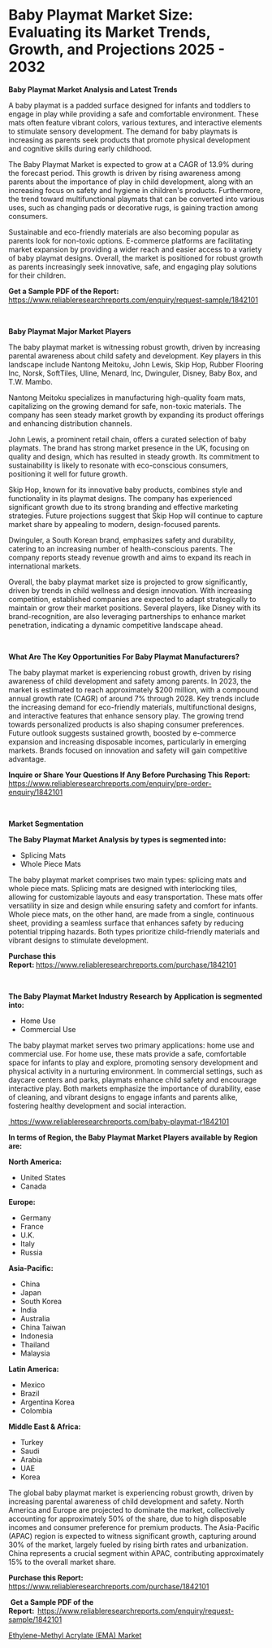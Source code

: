 <p><h1>Baby Playmat Market Size: Evaluating its Market Trends, Growth, and Projections 2025 - 2032</h1></p><p><strong>Baby Playmat Market Analysis and Latest Trends</strong></p>
<p><p>A baby playmat is a padded surface designed for infants and toddlers to engage in play while providing a safe and comfortable environment. These mats often feature vibrant colors, various textures, and interactive elements to stimulate sensory development. The demand for baby playmats is increasing as parents seek products that promote physical development and cognitive skills during early childhood.</p><p>The Baby Playmat Market is expected to grow at a CAGR of 13.9% during the forecast period. This growth is driven by rising awareness among parents about the importance of play in child development, along with an increasing focus on safety and hygiene in children's products. Furthermore, the trend toward multifunctional playmats that can be converted into various uses, such as changing pads or decorative rugs, is gaining traction among consumers.</p><p>Sustainable and eco-friendly materials are also becoming popular as parents look for non-toxic options. E-commerce platforms are facilitating market expansion by providing a wider reach and easier access to a variety of baby playmat designs. Overall, the market is positioned for robust growth as parents increasingly seek innovative, safe, and engaging play solutions for their children.</p></p>
<p><strong>Get a Sample PDF of the Report:&nbsp;</strong> <a href="https://www.reliableresearchreports.com/enquiry/request-sample/1842101?utm_campaign=3281&utm_medium=2&utm_source=Github&utm_content=ia&utm_term=26032025&utm_id=baby-playmat">https://www.reliableresearchreports.com/enquiry/request-sample/1842101</a></p>
<p>&nbsp;</p>
<p><strong>Baby Playmat Major Market Players</strong></p>
<p><p>The baby playmat market is witnessing robust growth, driven by increasing parental awareness about child safety and development. Key players in this landscape include Nantong Meitoku, John Lewis, Skip Hop, Rubber Flooring Inc, Norsk, SoftTiles, Uline, Menard, Inc, Dwinguler, Disney, Baby Box, and T.W. Mambo.</p><p>Nantong Meitoku specializes in manufacturing high-quality foam mats, capitalizing on the growing demand for safe, non-toxic materials. The company has seen steady market growth by expanding its product offerings and enhancing distribution channels.</p><p>John Lewis, a prominent retail chain, offers a curated selection of baby playmats. The brand has strong market presence in the UK, focusing on quality and design, which has resulted in steady growth. Its commitment to sustainability is likely to resonate with eco-conscious consumers, positioning it well for future growth.</p><p>Skip Hop, known for its innovative baby products, combines style and functionality in its playmat designs. The company has experienced significant growth due to its strong branding and effective marketing strategies. Future projections suggest that Skip Hop will continue to capture market share by appealing to modern, design-focused parents.</p><p>Dwinguler, a South Korean brand, emphasizes safety and durability, catering to an increasing number of health-conscious parents. The company reports steady revenue growth and aims to expand its reach in international markets.</p><p>Overall, the baby playmat market size is projected to grow significantly, driven by trends in child wellness and design innovation. With increasing competition, established companies are expected to adapt strategically to maintain or grow their market positions. Several players, like Disney with its brand-recognition, are also leveraging partnerships to enhance market penetration, indicating a dynamic competitive landscape ahead.</p></p>
<p>&nbsp;</p>
<p><strong>What Are The Key Opportunities For Baby Playmat Manufacturers?</strong></p>
<p><p>The baby playmat market is experiencing robust growth, driven by rising awareness of child development and safety among parents. In 2023, the market is estimated to reach approximately $200 million, with a compound annual growth rate (CAGR) of around 7% through 2028. Key trends include the increasing demand for eco-friendly materials, multifunctional designs, and interactive features that enhance sensory play. The growing trend towards personalized products is also shaping consumer preferences. Future outlook suggests sustained growth, boosted by e-commerce expansion and increasing disposable incomes, particularly in emerging markets. Brands focused on innovation and safety will gain competitive advantage.</p></p>
<p><strong>Inquire or Share Your Questions If Any Before Purchasing This Report:</strong> <a href="https://www.reliableresearchreports.com/enquiry/pre-order-enquiry/1842101?utm_campaign=3281&utm_medium=2&utm_source=Github&utm_content=ia&utm_term=26032025&utm_id=baby-playmat">https://www.reliableresearchreports.com/enquiry/pre-order-enquiry/1842101</a></p>
<p>&nbsp;</p>
<p><strong>Market Segmentation</strong></p>
<p><strong>The Baby Playmat Market Analysis by types is segmented into:</strong></p>
<p><ul><li>Splicing Mats</li><li>Whole Piece Mats</li></ul></p>
<p><p>The baby playmat market comprises two main types: splicing mats and whole piece mats. Splicing mats are designed with interlocking tiles, allowing for customizable layouts and easy transportation. These mats offer versatility in size and design while ensuring safety and comfort for infants. Whole piece mats, on the other hand, are made from a single, continuous sheet, providing a seamless surface that enhances safety by reducing potential tripping hazards. Both types prioritize child-friendly materials and vibrant designs to stimulate development.</p></p>
<p><strong>Purchase this Report:&nbsp;</strong><a href="https://www.reliableresearchreports.com/purchase/1842101?utm_campaign=3281&utm_medium=2&utm_source=Github&utm_content=ia&utm_term=26032025&utm_id=baby-playmat">https://www.reliableresearchreports.com/purchase/1842101</a></p>
<p>&nbsp;</p>
<p><strong>The Baby Playmat Market Industry Research by Application is segmented into:</strong></p>
<p><ul><li>Home Use</li><li>Commercial Use</li></ul></p>
<p><p>The baby playmat market serves two primary applications: home use and commercial use. For home use, these mats provide a safe, comfortable space for infants to play and explore, promoting sensory development and physical activity in a nurturing environment. In commercial settings, such as daycare centers and parks, playmats enhance child safety and encourage interactive play. Both markets emphasize the importance of durability, ease of cleaning, and vibrant designs to engage infants and parents alike, fostering healthy development and social interaction.</p></p>
<p><a href="https://www.reliableresearchreports.com/baby-playmat-r1842101?utm_campaign=3281&utm_medium=2&utm_source=Github&utm_content=ia&utm_term=26032025&utm_id=baby-playmat">&nbsp;https://www.reliableresearchreports.com/baby-playmat-r1842101</a></p>
<p><strong>In terms of Region, the Baby Playmat Market Players available by Region are:</strong></p>
<p>
    <p> <strong> North America: </strong>
        <ul>
            <li>United States</li>
            <li>Canada</li>
        </ul>
        </p> 
    <p> <strong> Europe: </strong>
        <ul>
            <li>Germany</li>
            <li>France</li>
            <li>U.K.</li>
            <li>Italy</li>
            <li>Russia</li>
        </ul>
        </p> 
    <p> <strong> Asia-Pacific: </strong>
        <ul>
            <li>China</li>
            <li>Japan</li>
            <li>South Korea</li>
            <li>India</li>
            <li>Australia</li>
            <li>China Taiwan</li>
            <li>Indonesia</li>
            <li>Thailand</li>
            <li>Malaysia</li>
        </ul>
        </p> 
    <p> <strong> Latin America: </strong>
        <ul>
            <li>Mexico</li>
            <li>Brazil</li>
            <li>Argentina Korea</li>
            <li>Colombia</li>
        </ul>
        </p> 
    <p> <strong> Middle East & Africa: </strong>
        <ul>
            <li>Turkey</li>
            <li>Saudi</li>
            <li>Arabia</li>
            <li>UAE</li>
            <li>Korea</li>
        </ul>
    </p>
    </p>
<p><p>The global baby playmat market is experiencing robust growth, driven by increasing parental awareness of child development and safety. North America and Europe are projected to dominate the market, collectively accounting for approximately 50% of the share, due to high disposable incomes and consumer preference for premium products. The Asia-Pacific (APAC) region is expected to witness significant growth, capturing around 30% of the market, largely fueled by rising birth rates and urbanization. China represents a crucial segment within APAC, contributing approximately 15% to the overall market share.</p></p>
<p><strong>Purchase this Report: </strong><a href="https://www.reliableresearchreports.com/purchase/1842101?utm_campaign=3281&utm_medium=2&utm_source=Github&utm_content=ia&utm_term=26032025&utm_id=baby-playmat">https://www.reliableresearchreports.com/purchase/1842101</a></p>
<p>&nbsp;<strong>Get a Sample PDF of the Report:&nbsp;&nbsp;</strong><a href="https://www.reliableresearchreports.com/enquiry/request-sample/1842101?utm_campaign=3281&utm_medium=2&utm_source=Github&utm_content=ia&utm_term=26032025&utm_id=baby-playmat">https://www.reliableresearchreports.com/enquiry/request-sample/1842101</a></p>
<p><strong></strong></p>
<p><p><a href="https://github.com/anggigpps/Market-Research-Report-List-1/blob/main/ethylene-methyl-acrylate-ema-market.md?utm_campaign=3281&utm_medium=2&utm_source=Github&utm_content=ia&utm_term=26032025&utm_id=baby-playmat">Ethylene-Methyl Acrylate (EMA) Market</a></p></p>
